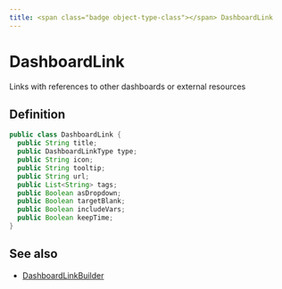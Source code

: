 ```yaml
---
title: <span class="badge object-type-class"></span> DashboardLink
---
```

# <span class="badge object-type-class"></span> DashboardLink

Links with references to other dashboards or external resources

## Definition

```java
public class DashboardLink {
  public String title;
  public DashboardLinkType type;
  public String icon;
  public String tooltip;
  public String url;
  public List<String> tags;
  public Boolean asDropdown;
  public Boolean targetBlank;
  public Boolean includeVars;
  public Boolean keepTime;
}
```
## See also

 * <span class="badge builder"></span> [DashboardLinkBuilder](./builder-DashboardLinkBuilder.md)
